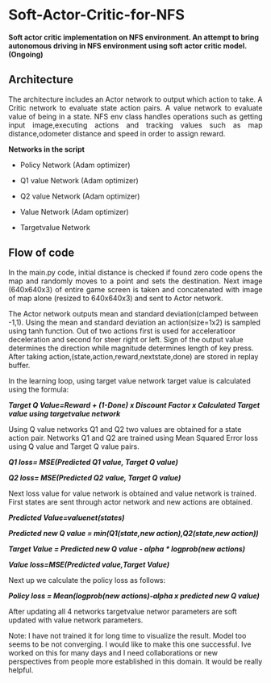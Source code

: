# Soft-Actor-Critic-for-NFS
**Soft actor critic implementation on NFS environment. An attempt to bring autonomous driving in NFS environment using soft actor critic model. (Ongoing)**

<!--------------------------------->
## Architecture
<p align='justify'>
The architecture includes an Actor network to output which action to take.
A Critic network to evaluate state action pairs.
A value network to evaluate value of being in a state.
NFS env class handles operations such as getting input image,executing actions and tracking values such as map distance,odometer distance and speed in order to assign reward.
  
**Networks in the script**
  
  * Policy Network (Adam optimizer)
  
  * Q1 value Network (Adam optimizer)
  
  * Q2 value Network (Adam optimizer)
  
  * Value Network (Adam optimizer)
  
  * Targetvalue Network
</p>

<!------------------------------->
## Flow of code
<p align='justify'>
 In the main.py code, initial distance is checked if found zero code opens the map and randomly moves to a point and sets the destination. Next image (640x640x3) of entire game screen is taken and concatenated with image of map alone (resized to 640x640x3) and sent to Actor network. 

The Actor network outputs mean and standard deviation(clamped between -1,1). Using the mean and standard deviation an action(size=1x2) is sampled using tanh function. Out of two actions first is used for acceleratioor deceleration and second for steer right or left. Sign of the output value determines the direction while magnitude determines length of key press. After taking action,(state,action,reward,nextstate,done) are stored in replay buffer. 
  
In the learning loop, using target value network target value is calculated using the formula:
  
**_Target Q Value=Reward + (1-Done) x Discount Factor x Calculated Target value using targetvalue network_**  
  
Using Q value networks Q1 and Q2 two values are obtained for a state action pair.
Networks Q1 and Q2 are trained using Mean Squared Error loss using Q value and Target Q value pairs.

**_Q1 loss= MSE(Predicted Q1 value, Target Q value)_**

**_Q2 loss= MSE(Predicted Q2 value, Target Q value)_**

Next loss value for value network is obtained and value network is trained. First states are sent through actor network and new actions are obtained.
 
  **_Predicted Value=valuenet(states)_**
  
  **_Predicted new Q value = min(Q1(state,new action),Q2(state,new action))_**
  
  **_Target Value = Predicted new Q value - alpha * logprob(new actions)_**
  
  **_Value loss=MSE(Predicted value,Target Value)_**
 
Next up we calculate the policy loss as follows:
  
  **_Policy loss = Mean(logprob(new actions)-alpha x predicted new Q value)_**
  
  After updating all 4 networks targetvalue networ parameters are soft updated with value network parameters.
  
  Note: I have not trained it for long time to visualize the result. Model too seems to be not converging. I would like to make this one successful. Ive worked on this for many days and I need collaborations or new perspectives from people more established in this domain. It would be really helpful.
 </p>
